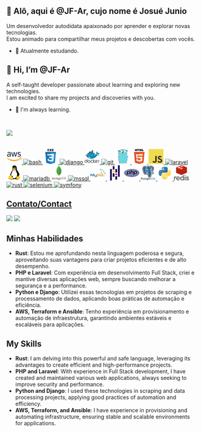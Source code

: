 ## 👋 Alô, aqui é @JF-Ar, cujo nome é Josué Junio
Um desenvolvedor autodidata apaixonado por aprender e explorar novas tecnologias. <br> Estou animado para compartilhar meus projetos e descobertas com vocês.
- 🌱 Atualmente estudando.
##   👋 Hi, I’m @JF-Ar
A self-taught developer passionate about learning and exploring new technologies. <br> I am excited to share my projects and discoveries with you.
- 🌱 I'm always learning.
<br>

<div>
  <a href="https://github.com/JF-Ar">
  <p>
    <img aling="left" height="180em" src="https://github-readme-streak-stats.herokuapp.com/?user=jf-ar&show_icons=true&theme=dark&include_all_commits=true&count_private=false"/>
  </p>
</div>

<div style="display: inline_block"><br>  
  <img src="https://raw.githubusercontent.com/devicons/devicon/master/icons/amazonwebservices/amazonwebservices-original-wordmark.svg" alt="aws" width="40" height="40"/>
  <img src="https://www.vectorlogo.zone/logos/gnu_bash/gnu_bash-icon.svg" alt="bash" width="40" height="40"/>
  <img src="https://raw.githubusercontent.com/devicons/devicon/master/icons/css3/css3-original-wordmark.svg" alt="css3" width="40" height="40"/>
  <img src="https://cdn.worldvectorlogo.com/logos/django.svg" alt="django" width="40" height="40"/>
  <img src="https://raw.githubusercontent.com/devicons/devicon/master/icons/docker/docker-original-wordmark.svg" alt="docker" width="40" height="40"/>
  <img src="https://www.vectorlogo.zone/logos/git-scm/git-scm-icon.svg" alt="git" width="40" height="40"/>
  <img src="https://raw.githubusercontent.com/devicons/devicon/master/icons/go/go-original.svg" alt="go" width="40" height="40"/>
  <img src="https://raw.githubusercontent.com/devicons/devicon/master/icons/html5/html5-original-wordmark.svg" alt="html5" width="40" height="40"/>
  <img src="https://raw.githubusercontent.com/devicons/devicon/master/icons/javascript/javascript-original.svg" alt="javascript" width="40" height="40"/>
  <img src="https://cdn.jsdelivr.net/gh/devicons/devicon@latest/icons/laravel/laravel-original.svg" alt="laravel"  width="40" height="40"/>   
  <img src="https://raw.githubusercontent.com/devicons/devicon/master/icons/linux/linux-original.svg" alt="linux" width="40" height="40"/>
  <img src="https://www.vectorlogo.zone/logos/mariadb/mariadb-icon.svg" alt="mariadb" width="40" height="40"/>
  <img src="https://raw.githubusercontent.com/devicons/devicon/master/icons/mongodb/mongodb-original-wordmark.svg" alt="mongodb" width="40" height="40"/>
  <img src="https://www.svgrepo.com/show/303229/microsoft-sql-server-logo.svg" alt="mssql" width="40" height="40"/>
  <img src="https://raw.githubusercontent.com/devicons/devicon/master/icons/mysql/mysql-original-wordmark.svg" alt="mysql" width="40" height="40"/>
  <img src="https://raw.githubusercontent.com/devicons/devicon/2ae2a900d2f041da66e950e4d48052658d850630/icons/pandas/pandas-original.svg" alt="pandas" width="40" height="40"/>
  <img src="https://raw.githubusercontent.com/devicons/devicon/master/icons/php/php-original.svg" alt="php" width="40" height="40"/>
  <img src="https://raw.githubusercontent.com/devicons/devicon/master/icons/postgresql/postgresql-original-wordmark.svg" alt="postgresql" width="40" height="40"/>
  <img src="https://raw.githubusercontent.com/devicons/devicon/master/icons/python/python-original.svg" alt="python" width="40" height="40"/>
  <img src="https://raw.githubusercontent.com/devicons/devicon/master/icons/redis/redis-original-wordmark.svg" alt="redis" width="40" height="40"/>
  <img src="https://cdn.jsdelivr.net/gh/devicons/devicon@latest/icons/rust/rust-line.svg" alt="rust" width="40" height="40"/>
  <img src="https://raw.githubusercontent.com/detain/svg-logos/780f25886640cef088af994181646db2f6b1a3f8/svg/selenium-logo.svg" alt="selenium" width="40" height="40"/>
  <img src="https://symfony.com/logos/symfony_black_03.svg" alt="symfony" width="40" height="40"/>
</div>

   ## Contato/Contact
<div>
  <a href="mailto:josue.fa2010@gmail.com"><img src="https://img.shields.io/badge/-Gmail-%23333?style=for-the-badge&logo=gmail&logoColor=white" target="_blank"></a>
  <a href="https://www.linkedin.com/in/jf-ar/"><img src="https://img.shields.io/badge/LinkedIn-0077B5?style=for-the-badge&logo=linkedin&logoColor=white" target="_blank"></a>
</div>

## Minhas Habilidades
- **Rust**: Estou me aprofundando nesta linguagem poderosa e segura, aproveitando suas vantagens para criar projetos eficientes e de alto desempenho.
- **PHP e Laravel**: Com experiência em desenvolvimento Full Stack, criei e mantive diversas aplicações web, sempre buscando melhorar a segurança e a performance.
- **Python e Django**: Utilizei essas tecnologias em projetos de scraping e processamento de dados, aplicando boas práticas de automação e eficiência.
- **AWS, Terraform e Ansible**: Tenho experiência em provisionamento e automação de infraestrutura, garantindo ambientes estáveis e escaláveis para aplicações.
## My Skills
- **Rust**: I am delving into this powerful and safe language, leveraging its advantages to create efficient and high-performance projects.
- **PHP and Laravel**: With experience in Full Stack development, I have created and maintained various web applications, always seeking to improve security and performance.
- **Python and Django**: I used these technologies in scraping and data processing projects, applying good practices of automation and efficiency.
- **AWS, Terraform, and Ansible**: I have experience in provisioning and automating infrastructure, ensuring stable and scalable environments for applications.
  
  
